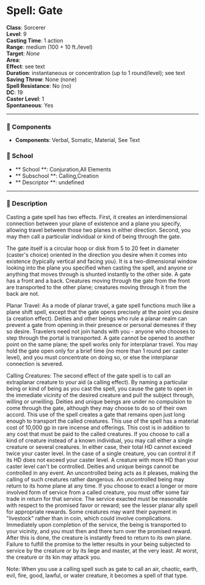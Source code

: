 
# Spell: Gate
**Class**: Sorcerer  
**Level**: 9  
**Casting Time**: 1 action  
**Range**: medium (100 + 10 ft./level)  
**Target**: _None_  
**Area**:   
**Effect**: see text  
**Duration**: instantaneous or concentration (up to 1 round/level); see text  
**Saving Throw**: None (none)  
**Spell Resistance**: No (no)  
**DC**: 19  
**Caster Level**: 1  
**Spontaneous**: Yes

---

### 🔮 Components
- **Components**: Verbal, Somatic, Material, See Text

### 🏫 School
- ** School **: Conjuration,All Elements
- ** Subschool **: Calling,Creation
- ** Descriptor **: undefined
---

### 📜 Description
Casting a gate spell has two effects. First, it creates an interdimensional connection between your plane of existence and a plane you specify, allowing travel between those two planes in either direction. Second, you may then call a particular individual or kind of being through the gate.

The gate itself is a circular hoop or disk from 5 to 20 feet in diameter (caster's choice) oriented in the direction you desire when it comes into existence (typically vertical and facing you). It is a two-dimensional window looking into the plane you specified when casting the spell, and anyone or anything that moves through is shunted instantly to the other side. A gate has a front and a back. Creatures moving through the gate from the front are transported to the other plane; creatures moving through it from the back are not.

Planar Travel: As a mode of planar travel, a gate spell functions much like a plane shift spell, except that the gate opens precisely at the point you desire (a creation effect). Deities and other beings who rule a planar realm can prevent a gate from opening in their presence or personal demesnes if they so desire. Travelers need not join hands with you - anyone who chooses to step through the portal is transported. A gate cannot be opened to another point on the same plane; the spell works only for interplanar travel. You may hold the gate open only for a brief time (no more than 1 round per caster level), and you must concentrate on doing so, or else the interplanar connection is severed.

Calling Creatures: The second effect of the gate spell is to call an extraplanar creature to your aid (a calling effect). By naming a particular being or kind of being as you cast the spell, you cause the gate to open in the immediate vicinity of the desired creature and pull the subject through, willing or unwilling. Deities and unique beings are under no compulsion to come through the gate, although they may choose to do so of their own accord. This use of the spell creates a gate that remains open just long enough to transport the called creatures. This use of the spell has a material cost of 10,000 gp in rare incense and offerings. This cost is in addition to any cost that must be paid to the called creatures. If you choose to call a kind of creature instead of a known individual, you may call either a single creature or several creatures. In either case, their total HD cannot exceed twice your caster level. In the case of a single creature, you can control it if its HD does not exceed your caster level. A creature with more HD than your caster level can't be controlled. Deities and unique beings cannot be controlled in any event. An uncontrolled being acts as it pleases, making the calling of such creatures rather dangerous. An uncontrolled being may return to its home plane at any time. If you choose to exact a longer or more involved form of service from a called creature, you must offer some fair trade in return for that service. The service exacted must be reasonable with respect to the promised favor or reward; see the lesser planar ally spell for appropriate rewards. Some creatures may want their payment in "livestock" rather than in coin, which could involve complications. Immediately upon completion of the service, the being is transported to your vicinity, and you must then and there turn over the promised reward. After this is done, the creature is instantly freed to return to its own plane. Failure to fulfill the promise to the letter results in your being subjected to service by the creature or by its liege and master, at the very least. At worst, the creature or its kin may attack you.

Note: When you use a calling spell such as gate to call an air, chaotic, earth, evil, fire, good, lawful, or water creature, it becomes a spell of that type.
